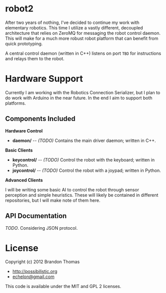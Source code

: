 robot2
======

After two years of nothing, I've decided to continue my work with elementary 
robotics. This time I utilize a vastly different, decoupled architecture that
relies on ZeroMQ for messaging the robot control daemon. This will make for a
much more robust robot platform that can benefit from quick prototyping. 

A central control daemon (written in C++) listens on port `TBD` for
instructions and relays them to the robot. 

Hardware Support
================

Currently I am working with the Robotics Connection Serializer, but I plan to
do work with Arduino in the near future. In the end I aim to support both
platforms. 

Components Included
-------------------

**Hardware Control**

* **daemon/** -- _(TODO)_ Contains the main driver daemon; written in C++.

**Basic Clients**

* **keycontrol/** -- _(TODO)_ Control the robot with the keyboard;
					 written in Python.
* **joycontrol/** -- _(TODO)_ Control the robot with a joypad;
					 written in Python.

**Advanced Clients**

I will be writing some basic AI to control the robot through sensor perception
and simple heuristics. These will likely be contained in different
repositories, but I will make note of them here. 

API Documentation
-----------------

_TODO_. Considering JSON protocol. 

License
=======

Copyright (c) 2012 Brandon Thomas

* http://possibilistic.org
* echelon@gmail.com 

This code is available under the MIT and GPL 2 licenses. 

